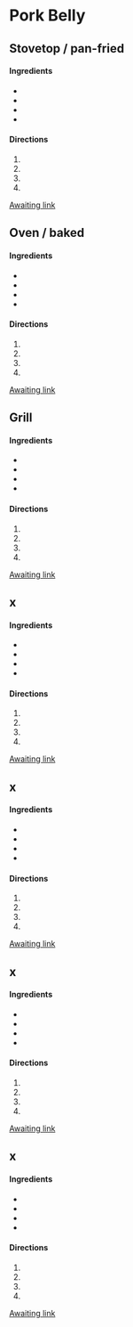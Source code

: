 # Pork Belly

## Stovetop / pan-fried
#### Ingredients
+ 
+ 
+ 
+ 

#### Directions
1. 


1. 


1. 


1. 

[Awaiting link](url)


## Oven / baked
#### Ingredients
+ 
+ 
+ 
+ 

#### Directions
1. 


1. 


1. 


1. 

[Awaiting link](url)


## Grill
#### Ingredients
+ 
+ 
+ 
+ 

#### Directions
1. 


1. 


1. 


1. 

[Awaiting link](url)


## x
#### Ingredients
+ 
+ 
+ 
+ 

#### Directions
1. 


1. 


1. 


1. 

[Awaiting link](url)


## x
#### Ingredients
+ 
+ 
+ 
+ 

#### Directions
1. 


1. 


1. 


1. 

[Awaiting link](url)


## x
#### Ingredients
+ 
+ 
+ 
+ 

#### Directions
1. 


1. 


1. 


1. 

[Awaiting link](url)


## x
#### Ingredients
+ 
+ 
+ 
+ 

#### Directions
1. 


1. 


1. 


1. 

[Awaiting link](url)

